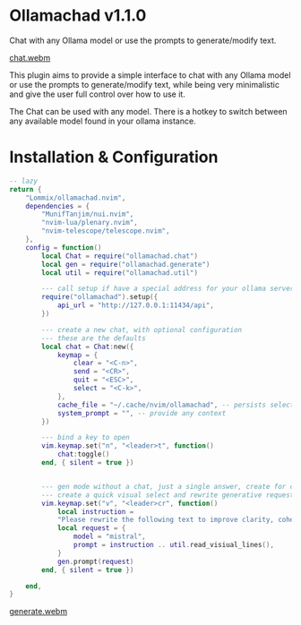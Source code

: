 # Ollamachad v1.1.0

Chat with any Ollama model or use the prompts to generate/modify text.

[chat.webm](https://github.com/Lommix/ollamachad.nvim/assets/84206502/2fc0addd-c8aa-4e81-911b-66574eb8f2a4)

This plugin aims to provide a simple interface to chat with any Ollama model or use the prompts to generate/modify text, while being very minimalistic
and give the user full control over how to use it.

The Chat can be used with any model. There is a hotkey to switch between any available model found in your ollama instance.

# Installation & Configuration

```lua
-- lazy
return {
    "Lommix/ollamachad.nvim",
    dependencies = {
        "MunifTanjim/nui.nvim",
        "nvim-lua/plenary.nvim",
        "nvim-telescope/telescope.nvim",
    },
    config = function()
        local Chat = require("ollamachad.chat")
        local gen = require("ollamachad.generate")
        local util = require("ollamachad.util")

        --- call setup if have a special address for your ollama server
        require("ollamachad").setup({
            api_url = "http://127.0.0.1:11434/api",
        })

        --- create a new chat, with optional configuration
        --- these are the defaults
        local chat = Chat:new({
            keymap = {
                clear = "<C-n>",
                send = "<CR>",
                quit = "<ESC>",
                select = "<C-k>",
            },
            cache_file = "~/.cache/nvim/ollamachad", -- persists selected model between sessions
            system_prompt = "", -- provide any context
        })

        --- bind a key to open
        vim.keymap.set("n", "<leader>t", function()
            chat:toggle()
        end, { silent = true })


        --- gen mode without a chat, just a single answer, create for creative text work
        --- create a quick visual select and rewrite generative request
        vim.keymap.set("v", "<leader>cr", function()
            local instruction =
            "Please rewrite the following text to improve clarity, coherence while keeping the vibe:",
            local request = {
                model = "mistral",
                prompt = instruction .. util.read_visiual_lines(),
            }
            gen.prompt(request)
        end, { silent = true })

    end,
}
```

[generate.webm](https://github.com/Lommix/ollamachad.nvim/assets/84206502/52f528ea-b880-4500-8afd-0c725b174189)
